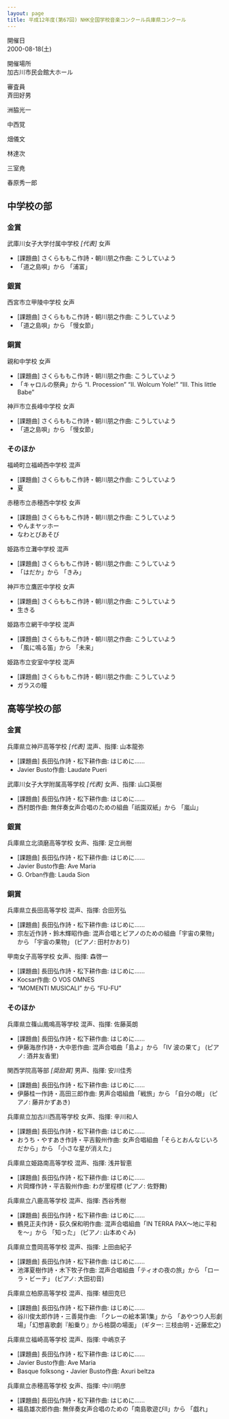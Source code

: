 ```yaml
---
layout: page
title: 平成12年度(第67回) NHK全国学校音楽コンクール兵庫県コンクール
---
```

開催日  
2000-08-18(土)

開催場所  
加古川市民会館大ホール

審査員  
斉田好男

洲脇光一

中西覚

畑儀文

林達次

三室尭

春原秀一郎

中学校の部
----------

### 金賞

<span class="choir-name">武庫川女子大学付属中学校</span> *\[代表\]*
女声
-   \[課題曲\] さくらももこ作詩・朝川朋之作曲: こうしていよう
-   「道之島唄」から 「浦富」

### 銀賞

<span class="choir-name">西宮市立甲陵中学校</span>
女声
-   \[課題曲\] さくらももこ作詩・朝川朋之作曲: こうしていよう
-   「道之島唄」から 「慢女節」

### 銅賞

<span class="choir-name">親和中学校</span>
女声
-   \[課題曲\] さくらももこ作詩・朝川朋之作曲: こうしていよう
-   「キャロルの祭典」から “Ⅰ. Procession” “Ⅱ. Wolcum Yole!” “Ⅲ. This little Babe”

<span class="choir-name">神戸市立長峰中学校</span>
女声
-   \[課題曲\] さくらももこ作詩・朝川朋之作曲: こうしていよう
-   「道之島唄」から 「慢女節」

### そのほか

<span class="choir-name">福崎町立福崎西中学校</span>
混声
-   \[課題曲\] さくらももこ作詩・朝川朋之作曲: こうしていよう
-   夏

<span class="choir-name">赤穂市立赤穂西中学校</span>
女声
-   \[課題曲\] さくらももこ作詩・朝川朋之作曲: こうしていよう
-   やんまヤッホー
-   なわとびあそび

<span class="choir-name">姫路市立灘中学校</span>
混声
-   \[課題曲\] さくらももこ作詩・朝川朋之作曲: こうしていよう
-   「はだか」から 「きみ」

<span class="choir-name">神戸市立鷹匠中学校</span>
女声
-   \[課題曲\] さくらももこ作詩・朝川朋之作曲: こうしていよう
-   生きる

<span class="choir-name">姫路市立網干中学校</span>
混声
-   \[課題曲\] さくらももこ作詩・朝川朋之作曲: こうしていよう
-   「風に鳴る笛」から 「未来」

<span class="choir-name">姫路市立安室中学校</span>
混声
-   \[課題曲\] さくらももこ作詩・朝川朋之作曲: こうしていよう
-   ガラスの瞳

高等学校の部
------------

### 金賞

<span class="choir-name">兵庫県立神戸高等学校</span> *\[代表\]*
混声、指揮: 山本龍弥
-   \[課題曲\] 長田弘作詩・松下耕作曲: はじめに……
-   Javier Busto作曲: Laudate Pueri

<span class="choir-name">武庫川女子大学附属高等学校</span> *\[代表\]*
女声、指揮: 山口英樹
-   \[課題曲\] 長田弘作詩・松下耕作曲: はじめに……
-   西村朗作曲: 無伴奏女声合唱のための組曲「祇園双紙」から 「嵐山」

### 銀賞

<span class="choir-name">兵庫県立北須磨高等学校</span>
女声、指揮: 足立尚樹
-   \[課題曲\] 長田弘作詩・松下耕作曲: はじめに……
-   Javier Busto作曲: Ave Maria
-   G. Orban作曲: Lauda Sion

### 銅賞

<span class="choir-name">兵庫県立長田高等学校</span>
混声、指揮: 合田芳弘
-   \[課題曲\] 長田弘作詩・松下耕作曲: はじめに……
-   宗左近作詩・鈴木輝昭作曲: 混声合唱とピアノのための組曲「宇宙の果物」から 「宇宙の果物」 (ピアノ: 田村かおり)

<span class="choir-name">甲南女子高等学校</span>
女声、指揮: 森啓一
-   \[課題曲\] 長田弘作詩・松下耕作曲: はじめに……
-   Kocsar作曲: O VOS OMNES
-   “MOMENTI MUSICALI” から “FU-FU”

### そのほか

<span class="choir-name">兵庫県立篠山鳳鳴高等学校</span>
混声、指揮: 佐藤英朗
-   \[課題曲\] 長田弘作詩・松下耕作曲: はじめに……
-   伊藤海彦作詩・大中恩作曲: 混声合唱曲「島よ」から 「Ⅳ 波の果て」 (ピアノ: 酒井友香里)

<span class="choir-name">関西学院高等部</span> *\[奨励賞\]*
男声、指揮: 安川佳秀
-   \[課題曲\] 長田弘作詩・松下耕作曲: はじめに……
-   伊藤桂一作詩・高田三郎作曲: 男声合唱組曲「戦旅」から 「自分の眼」 (ピアノ: 藤井かずあき)

<span class="choir-name">兵庫県立加古川西高等学校</span>
女声、指揮: 辛川和人
-   \[課題曲\] 長田弘作詩・松下耕作曲: はじめに……
-   おうち・やすあき作詩・平吉毅州作曲: 女声合唱組曲「そらとおんなじいろだから」から 「小さな星が消えた」

<span class="choir-name">兵庫県立姫路南高等学校</span>
混声、指揮: 浅井智恵
-   \[課題曲\] 長田弘作詩・松下耕作曲: はじめに……
-   片岡輝作詩・平吉毅州作曲: わが里程標 (ピアノ: 佐野舞)

<span class="choir-name">兵庫県立八鹿高等学校</span>
混声、指揮: 西谷秀樹
-   \[課題曲\] 長田弘作詩・松下耕作曲: はじめに……
-   鶴見正夫作詩・荻久保和明作曲: 混声合唱組曲「IN TERRA PAX〜地に平和を〜」から 「知った」 (ピアノ: 山本めぐみ)

<span class="choir-name">兵庫県立豊岡高等学校</span>
混声、指揮: 上田由紀子
-   \[課題曲\] 長田弘作詩・松下耕作曲: はじめに……
-   池澤夏樹作詩・木下牧子作曲: 混声合唱組曲「ティオの夜の旅」から 「ローラ・ビーチ」 (ピアノ: 大田初音)

<span class="choir-name">兵庫県立柏原高等学校</span>
混声、指揮: 植田克巳
-   \[課題曲\] 長田弘作詩・松下耕作曲: はじめに……
-   谷川俊太郎作詩・三善晃作曲: 「クレーの絵本第1集」から 「あやつり人形劇場」「幻想喜歌劇『船乗り』から格闘の場面」 (ギター: 三枝由明・近藤宏之)

<span class="choir-name">兵庫県立福崎高等学校</span>
混声、指揮: 中嶋京子
-   \[課題曲\] 長田弘作詩・松下耕作曲: はじめに……
-   Javier Busto作曲: Ave Maria
-   Basque folksong・Javier Busto作曲: Axuri beltza

<span class="choir-name">兵庫県立赤穂高等学校</span>
女声、指揮: 中川明彦
-   \[課題曲\] 長田弘作詩・松下耕作曲: はじめに……
-   福島雄次郎作曲: 無伴奏女声合唱のための「南島歌遊びⅡ」から 「戯れ」
